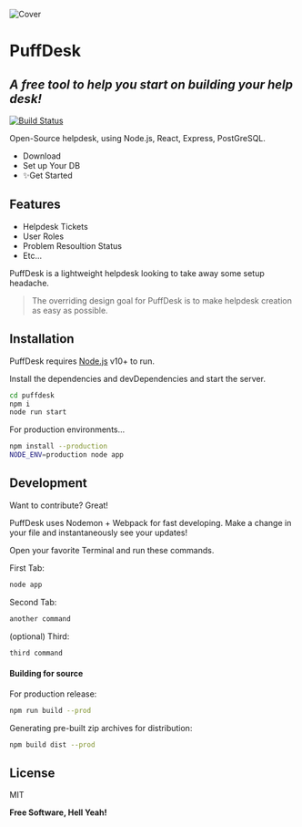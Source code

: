 ![Cover](https://user-images.githubusercontent.com/7276145/118707359-6b92a380-b7e8-11eb-9a6d-d1077c439a84.png)

# PuffDesk
## _A free tool to help you start on building your help desk!_

[![Build Status](https://travis-ci.org/joemccann/dillinger.svg?branch=master)](https://travis-ci.org/joemccann/dillinger)

Open-Source helpdesk, using Node.js, React, Express, PostGreSQL.

- Download
- Set up Your DB
- ✨Get Started 

## Features

- Helpdesk Tickets
- User Roles 
- Problem Resoultion Status
- Etc...

PuffDesk is a lightweight helpdesk looking to take away some setup headache.


> The overriding design goal for PuffDesk
> is to make helpdesk creation as easy
> as possible. 

## Installation

PuffDesk requires [Node.js](https://nodejs.org/) v10+ to run.

Install the dependencies and devDependencies and start the server.

```sh
cd puffdesk
npm i
node run start
```

For production environments...

```sh
npm install --production
NODE_ENV=production node app
```


## Development

Want to contribute? Great!

PuffDesk uses Nodemon + Webpack for fast developing.
Make a change in your file and instantaneously see your updates!

Open your favorite Terminal and run these commands.

First Tab:

```sh
node app
```

Second Tab:

```sh
another command
```

(optional) Third:

```sh
third command
```

#### Building for source

For production release:

```sh
npm run build --prod
```

Generating pre-built zip archives for distribution:

```sh
npm build dist --prod
```


## License

MIT

**Free Software, Hell Yeah!**
